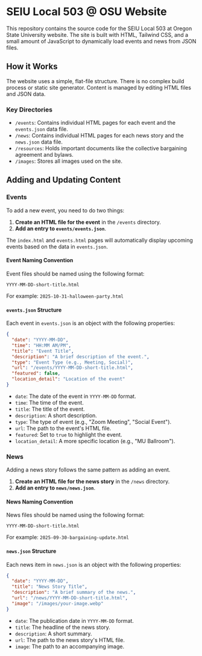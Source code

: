 # SEIU Local 503 @ OSU Website

This repository contains the source code for the SEIU Local 503 at Oregon State University website. The site is built with HTML, Tailwind CSS, and a small amount of JavaScript to dynamically load events and news from JSON files.

## How it Works

The website uses a simple, flat-file structure. There is no complex build process or static site generator. Content is managed by editing HTML files and JSON data.

### Key Directories

*   `/events`: Contains individual HTML pages for each event and the `events.json` data file.
*   `/news`: Contains individual HTML pages for each news story and the `news.json` data file.
*   `/resources`: Holds important documents like the collective bargaining agreement and bylaws.
*   `/images`: Stores all images used on the site.

## Adding and Updating Content

### Events

To add a new event, you need to do two things:

1.  **Create an HTML file for the event** in the `/events` directory.
2.  **Add an entry to `events/events.json`**.

The `index.html` and `events.html` pages will automatically display upcoming events based on the data in `events.json`.

#### Event Naming Convention

Event files should be named using the following format:

`YYYY-MM-DD-short-title.html`

For example: `2025-10-31-halloween-party.html`

#### `events.json` Structure

Each event in `events.json` is an object with the following properties:

```json
{
  "date": "YYYY-MM-DD",
  "time": "HH:MM AM/PM",
  "title": "Event Title",
  "description": "A brief description of the event.",
  "type": "Event Type (e.g., Meeting, Social)",
  "url": "/events/YYYY-MM-DD-short-title.html",
  "featured": false,
  "location_detail": "Location of the event"
}
```

*   `date`: The date of the event in `YYYY-MM-DD` format.
*   `time`: The time of the event.
*   `title`: The title of the event.
*   `description`: A short description.
*   `type`: The type of event (e.g., "Zoom Meeting", "Social Event").
*   `url`: The path to the event's HTML file.
*   `featured`: Set to `true` to highlight the event.
*   `location_detail`: A more specific location (e.g., "MU Ballroom").

### News

Adding a news story follows the same pattern as adding an event.

1.  **Create an HTML file for the news story** in the `/news` directory.
2.  **Add an entry to `news/news.json`**.

#### News Naming Convention

News files should be named using the following format:

`YYYY-MM-DD-short-title.html`

For example: `2025-09-30-bargaining-update.html`

#### `news.json` Structure

Each news item in `news.json` is an object with the following properties:

```json
{
  "date": "YYYY-MM-DD",
  "title": "News Story Title",
  "description": "A brief summary of the news.",
  "url": "/news/YYYY-MM-DD-short-title.html",
  "image": "/images/your-image.webp"
}
```

*   `date`: The publication date in `YYYY-MM-DD` format.
*   `title`: The headline of the news story.
*   `description`: A short summary.
*   `url`: The path to the news story's HTML file.
*   `image`: The path to an accompanying image.